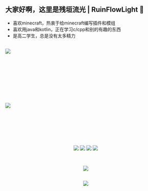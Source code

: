 ## 大家好啊，这里是残垣流光 | RuinFlowLight 👋
  * 喜欢minecraft，热衷于给minecraft编写插件和模组<br>
  * 喜欢用java和kotlin，正在学习c/cpp和别的有趣的东西<br>
  * 是高二学生，总是没有太多精力 <br>
  <br>
<img align="left" src="https://github-readme-stats.vercel.app/api?username=snugbrick&hide_border=true&count_private=true&show_icons=true&icon_color=059878&title_color=059878"/><br><br>
<br><br><br><br><br><br><br><br>
<img align="left" src="https://github-readme-stats.vercel.app/api/top-langs/?username=snugbrick&layout=compact&hide_border=true&langs_count=16&icon_color=059878&title_color=059878"/><br>
<br><br><br><br><br><br>

<p align="center">
<img src="https://img.shields.io/badge/Java-ED8B00?style=for-the-badge&logo=java&logoColor=white">
<img src="https://img.shields.io/badge/kotlin-A06BCC?style=for-the-badge&logo=kotlin&logoColor=white">
<img src="https://img.shields.io/badge/csharp-0AB990?style=for-the-badge&logo=csharp&logoColor=white">
<img src="https://img.shields.io/badge/TypeScript-2b7489?style=for-the-badge&logo=typescript&logoColor=white"><br>
</p><br>

<p align="center"> <img src="https://github-profile-trophy.vercel.app/?username=snugbrick&theme=onedark&no-frame=true&no-bg=true&margin-w=15&column=5"</p><br>
<br>

<p align="center">
  <img src="https://capsule-render.vercel.app/api?type=waving&color=gradient&height=100&section=footer"/>
</p>

<!--
**snugbrick/snugbrick** is a ✨ _special_ ✨ repository because its `README.md` (this file) appears on your GitHub profile.

Here are some ideas to get you started:

- 🔭 I’m currently working on ...
- 🌱 I’m currently learning ...
- 👯 I’m looking to collaborate on ...
- 🤔 I’m looking for help with ...
- 💬 Ask me about ...
- 📫 How to reach me: ...
- 😄 Pronouns: ...
- ⚡ Fun fact: ...
-->
